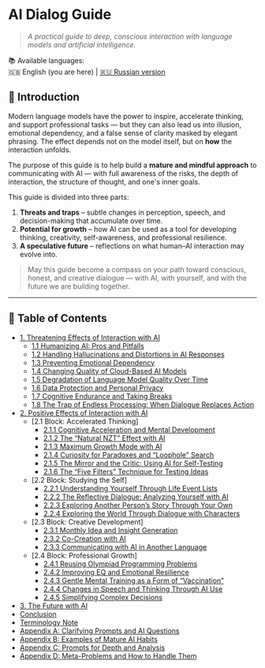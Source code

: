 # AI Dialog Guide

> *A practical guide to deep, conscious interaction with language models and artificial intelligence.*

📚 Available languages:  
🇬🇧 English (you are here) | [🇷🇺 Russian version](README_ru.md)

## 🧭 Introduction

Modern language models have the power to inspire, accelerate thinking, and support professional tasks — but they can also lead us into illusion, emotional dependency, and a false sense of clarity masked by elegant phrasing. The effect depends not on the model itself, but on **how** the interaction unfolds.

The purpose of this guide is to help build a **mature and mindful approach** to communicating with AI — with full awareness of the risks, the depth of interaction, the structure of thought, and one's inner goals.

This guide is divided into three parts:

1. **Threats and traps** – subtle changes in perception, speech, and decision-making that accumulate over time.
2. **Potential for growth** – how AI can be used as a tool for developing thinking, creativity, self-awareness, and professional resilience.
3. **A speculative future** – reflections on what human–AI interaction may evolve into.

> May this guide become a compass on your path toward conscious, honest, and creative dialogue — with AI, with yourself, and with the future we are building together.

---

## 📑 Table of Contents

- [1. Threatening Effects of Interaction with AI](chapters/eng/chapter1.md)
  - [1.1 Humanizing AI: Pros and Pitfalls](chapters/eng/chapter11.md)
  - [1.2 Handling Hallucinations and Distortions in AI Responses](chapters/eng/chapter12.md)
  - [1.3 Preventing Emotional Dependency](chapters/eng/chapter13.md)
  - [1.4 Changing Quality of Cloud-Based AI Models](chapters/eng/chapter14.md)
  - [1.5 Degradation of Language Model Quality Over Time](chapters/eng/chapter15.md)
  - [1.6 Data Protection and Personal Privacy](chapters/eng/chapter16.md)
  - [1.7 Cognitive Endurance and Taking Breaks](chapters/eng/chapter17.md)
  - [1.8 The Trap of Endless Processing: When Dialogue Replaces Action](chapters/eng/chapter18.md)
- [2. Positive Effects of Interaction with AI](chapters/eng/chapter2.md)
  - [2.1 Block: Accelerated Thinking]
    - [2.1.1 Cognitive Acceleration and Mental Development](chapters/eng/chapter211.md)
    - [2.1.2 The “Natural NZT” Effect with AI](chapters/eng/chapter212.md)
    - [2.1.3 Maximum Growth Mode with AI](chapters/eng/chapter213.md)
    - [2.1.4 Curiosity for Paradoxes and “Loophole” Search](chapters/eng/chapter214.md)
    - [2.1.5 The Mirror and the Critic: Using AI for Self-Testing](chapters/eng/chapter215.md)
    - [2.1.6 The “Five Filters” Technique for Testing Ideas](chapters/eng/chapter216.md)
  - [2.2 Block: Studying the Self]
    - [2.2.1 Understanding Yourself Through Life Event Lists](chapters/eng/chapter221.md)
    - [2.2.2 The Reflective Dialogue: Analyzing Yourself with AI](chapters/eng/chapter222.md)
    - [2.2.3 Exploring Another Person’s Story Through Your Own](chapters/eng/chapter223.md)
    - [2.2.4 Exploring the World Through Dialogue with Characters](chapters/eng/chapter224.md)
  - [2.3 Block: Creative Development]
    - [2.3.1 Monthly Idea and Insight Generation](chapters/eng/chapter231.md)
    - [2.3.2 Co-Creation with AI](chapters/eng/chapter232.md)
    - [2.3.3 Communicating with AI in Another Language](chapters/eng/chapter233.md)
  - [2.4 Block: Professional Growth]
    - [2.4.1 Reusing Olympiad Programming Problems](chapters/eng/chapter241.md)
    - [2.4.2 Improving EQ and Emotional Resilience](chapters/eng/chapter242.md)
    - [2.4.3 Gentle Mental Training as a Form of “Vaccination”](chapters/eng/chapter243.md)
    - [2.4.4 Changes in Speech and Thinking Through AI Use](chapters/eng/chapter244.md)
    - [2.4.5 Simplifying Complex Decisions](chapters/eng/chapter245.md)
- [3. The Future with AI](chapters/eng/chapter3.md)
- [Conclusion](chapters/eng/conclusion.md)
- [Terminology Note](chapters/eng/terminology.md)
- [Appendix A: Clarifying Prompts and AI Questions](chapters/eng/appendixa.md)
- [Appendix B: Examples of Mature AI Habits](chapters/eng/appendixb.md)
- [Appendix C: Prompts for Depth and Analysis](chapters/eng/appendixc.md)
- [Appendix D: Meta-Problems and How to Handle Them](chapters/eng/appendixd.md)

